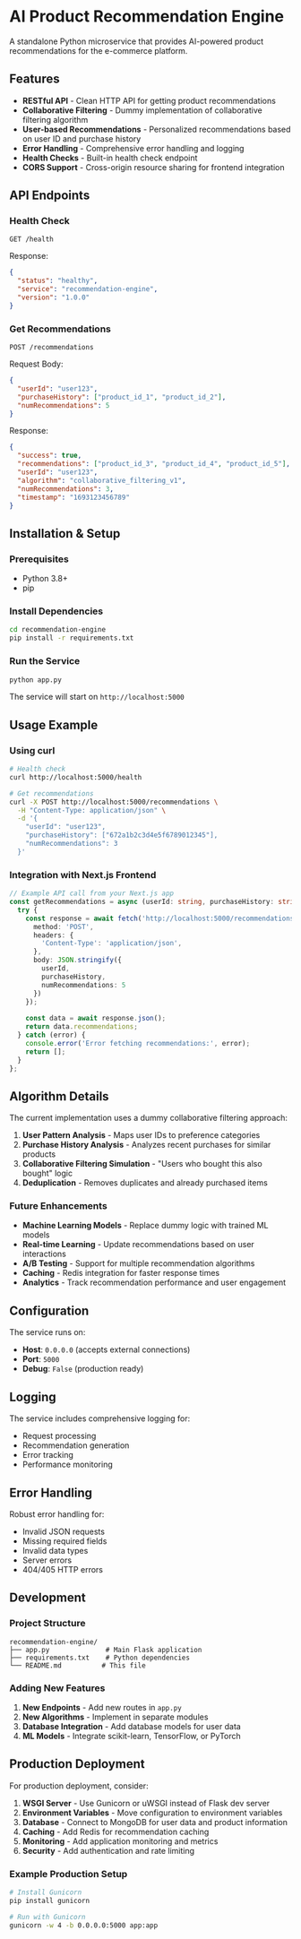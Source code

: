 # AI Product Recommendation Engine

A standalone Python microservice that provides AI-powered product recommendations for the e-commerce platform.

## Features

- **RESTful API** - Clean HTTP API for getting product recommendations
- **Collaborative Filtering** - Dummy implementation of collaborative filtering algorithm
- **User-based Recommendations** - Personalized recommendations based on user ID and purchase history
- **Error Handling** - Comprehensive error handling and logging
- **Health Checks** - Built-in health check endpoint
- **CORS Support** - Cross-origin resource sharing for frontend integration

## API Endpoints

### Health Check
```
GET /health
```

Response:
```json
{
  "status": "healthy",
  "service": "recommendation-engine",
  "version": "1.0.0"
}
```

### Get Recommendations
```
POST /recommendations
```

Request Body:
```json
{
  "userId": "user123",
  "purchaseHistory": ["product_id_1", "product_id_2"],
  "numRecommendations": 5
}
```

Response:
```json
{
  "success": true,
  "recommendations": ["product_id_3", "product_id_4", "product_id_5"],
  "userId": "user123",
  "algorithm": "collaborative_filtering_v1",
  "numRecommendations": 3,
  "timestamp": "1693123456789"
}
```

## Installation & Setup

### Prerequisites
- Python 3.8+
- pip

### Install Dependencies
```bash
cd recommendation-engine
pip install -r requirements.txt
```

### Run the Service
```bash
python app.py
```

The service will start on `http://localhost:5000`

## Usage Example

### Using curl
```bash
# Health check
curl http://localhost:5000/health

# Get recommendations
curl -X POST http://localhost:5000/recommendations \
  -H "Content-Type: application/json" \
  -d '{
    "userId": "user123",
    "purchaseHistory": ["672a1b2c3d4e5f6789012345"],
    "numRecommendations": 3
  }'
```

### Integration with Next.js Frontend

```typescript
// Example API call from your Next.js app
const getRecommendations = async (userId: string, purchaseHistory: string[]) => {
  try {
    const response = await fetch('http://localhost:5000/recommendations', {
      method: 'POST',
      headers: {
        'Content-Type': 'application/json',
      },
      body: JSON.stringify({
        userId,
        purchaseHistory,
        numRecommendations: 5
      })
    });
    
    const data = await response.json();
    return data.recommendations;
  } catch (error) {
    console.error('Error fetching recommendations:', error);
    return [];
  }
};
```

## Algorithm Details

The current implementation uses a dummy collaborative filtering approach:

1. **User Pattern Analysis** - Maps user IDs to preference categories
2. **Purchase History Analysis** - Analyzes recent purchases for similar products
3. **Collaborative Filtering Simulation** - "Users who bought this also bought" logic
4. **Deduplication** - Removes duplicates and already purchased items

### Future Enhancements

- **Machine Learning Models** - Replace dummy logic with trained ML models
- **Real-time Learning** - Update recommendations based on user interactions
- **A/B Testing** - Support for multiple recommendation algorithms
- **Caching** - Redis integration for faster response times
- **Analytics** - Track recommendation performance and user engagement

## Configuration

The service runs on:
- **Host**: `0.0.0.0` (accepts external connections)
- **Port**: `5000`
- **Debug**: `False` (production ready)

## Logging

The service includes comprehensive logging for:
- Request processing
- Recommendation generation
- Error tracking
- Performance monitoring

## Error Handling

Robust error handling for:
- Invalid JSON requests
- Missing required fields
- Invalid data types
- Server errors
- 404/405 HTTP errors

## Development

### Project Structure
```
recommendation-engine/
├── app.py              # Main Flask application
├── requirements.txt    # Python dependencies
└── README.md          # This file
```

### Adding New Features

1. **New Endpoints** - Add new routes in `app.py`
2. **New Algorithms** - Implement in separate modules
3. **Database Integration** - Add database models for user data
4. **ML Models** - Integrate scikit-learn, TensorFlow, or PyTorch

## Production Deployment

For production deployment, consider:

1. **WSGI Server** - Use Gunicorn or uWSGI instead of Flask dev server
2. **Environment Variables** - Move configuration to environment variables
3. **Database** - Connect to MongoDB for user data and product information
4. **Caching** - Add Redis for recommendation caching
5. **Monitoring** - Add application monitoring and metrics
6. **Security** - Add authentication and rate limiting

### Example Production Setup

```bash
# Install Gunicorn
pip install gunicorn

# Run with Gunicorn
gunicorn -w 4 -b 0.0.0.0:5000 app:app
```
